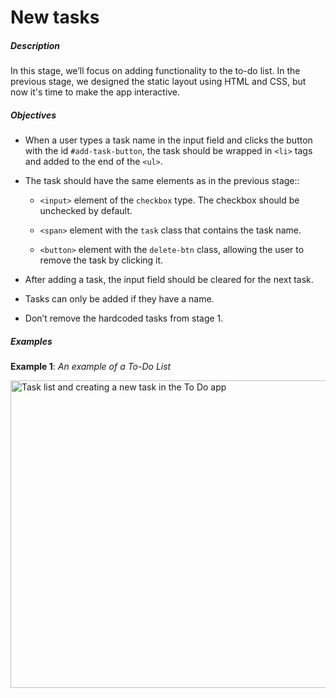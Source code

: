 # New tasks
<div class="step-text">
<p></p><h5 id="description">Description</h5><p>In this stage, we’ll focus on adding functionality to the to-do list. In the previous stage, we designed the static layout using HTML and CSS, but now it's time to make the app interactive.</p><h5 id="objectives">Objectives</h5><ul><li><p>When a user types a task name in the input field and clicks the button with the id <code class="java">#add-task-button</code>, the task should be wrapped in <code class="java">&lt;li&gt;</code> tags and added to the end of the <code class="java">&lt;ul&gt;</code>.</p></li><li><p>The task should have the same elements as in the previous stage::</p><ul><li><p><code class="java">&lt;input&gt;</code> element of the <code class="java">checkbox</code> type. The checkbox should be unchecked by default.</p></li><li><p><code class="java">&lt;span&gt;</code> element with the <code class="java">task</code> class that contains the task name.</p></li><li><p><code class="java">&lt;button&gt;</code> element with the <code class="java">delete-btn</code> class, allowing the user to remove the task by clicking it.</p></li></ul></li><li><p>After adding a task, the input field should be cleared for the next task.</p></li><li><p>Tasks can only be added if they have a name.</p></li><li><p>Don’t remove the hardcoded tasks from stage 1.</p></li></ul><h5 id="examples">Examples</h5><p><strong>Example 1</strong>: <em>An example of a To-Do List</em></p><p><picture><source media="(max-width: 480px)" srcset="https://ucarecdn.com/4affc30f-4040-4912-9b74-68619677b268/-/stretch/off/-/resize/480x/-/format/webp/ 1x,https://ucarecdn.com/4affc30f-4040-4912-9b74-68619677b268/-/stretch/off/-/resize/960x/-/format/webp/ 2x,https://ucarecdn.com/4affc30f-4040-4912-9b74-68619677b268/-/stretch/off/-/resize/1440x/-/format/webp/ 3x" type="image/webp"/><source media="(max-width: 800px)" srcset="https://ucarecdn.com/4affc30f-4040-4912-9b74-68619677b268/-/stretch/off/-/resize/800x/-/format/webp/ 1x,https://ucarecdn.com/4affc30f-4040-4912-9b74-68619677b268/-/stretch/off/-/resize/1600x/-/format/webp/ 2x,https://ucarecdn.com/4affc30f-4040-4912-9b74-68619677b268/-/stretch/off/-/resize/2400x/-/format/webp/ 3x" type="image/webp"/><source srcset="https://ucarecdn.com/4affc30f-4040-4912-9b74-68619677b268/-/stretch/off/-/resize/1100x/-/format/webp/ 1x,https://ucarecdn.com/4affc30f-4040-4912-9b74-68619677b268/-/stretch/off/-/resize/2200x/-/format/webp/ 2x,https://ucarecdn.com/4affc30f-4040-4912-9b74-68619677b268/-/stretch/off/-/resize/3000x/-/format/webp/ 3x" type="image/webp"/><img alt="Task list and creating a new task in the To Do app" height="492" src="https://ucarecdn.com/4affc30f-4040-4912-9b74-68619677b268/" width="1346"/></picture></p>
</div>
